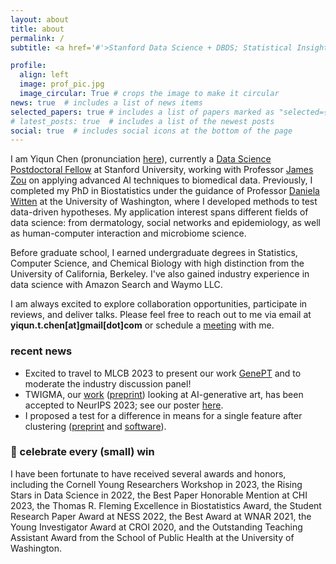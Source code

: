 ```yaml
---
layout: about
title: about
permalink: /
subtitle: <a href='#'>Stanford Data Science + DBDS; Statistical Insight for Data Science</a>.

profile:
  align: left
  image: prof_pic.jpg
  image_circular: True # crops the image to make it circular
news: true  # includes a list of news items
selected_papers: true # includes a list of papers marked as "selected={true}"
# latest_posts: true  # includes a list of the newest posts
social: true  # includes social icons at the bottom of the page
---
```


I am Yiqun Chen (pronunciation [here](./assets/audio/yiqunchen_name_recording.mp3)), currently a [Data Science Postdoctoral Fellow](https://datascience.stanford.edu/programs/data-science-fellows) at Stanford University, working with Professor [James Zou](https://www.james-zou.com/) on applying advanced AI techniques to biomedical data. Previously, I completed my PhD in Biostatistics under the guidance of Professor [Daniela Witten](https://www.danielawitten.com/) at the University of Washington, where I developed methods to test data-driven hypotheses. My application interest spans different fields of data science: from dermatology, social networks and epidemiology, as well as human-computer interaction and microbiome science.

Before graduate school, I earned undergraduate degrees in Statistics, Computer Science, and Chemical Biology with high distinction from the University of California, Berkeley. I've also gained industry experience in data science with Amazon Search and Waymo LLC. 

I am always excited to explore collaboration opportunities, participate in reviews, and deliver talks. Please feel free to reach out to me via email at **yiqun.t.chen[at]gmail[dot]com** or schedule a [meeting](https://calendly.com/yiqunchen) with me.


### recent news
- Excited to travel to MLCB 2023 to present our work [GenePT](https://www.biorxiv.org/content/10.1101/2023.10.16.562533v1) and to moderate the industry discussion panel!
- TWIGMA, our [work](https://yiqunchen.github.io/TWIGMA/) ([preprint](https://arxiv.org/abs/2306.08310)) looking at AI-generative art, has been accepted to NeurIPS 2023; see our poster [here](./assets/pdf/example_pdf.pdf).
- I proposed a test for a difference in means for a single feature after clustering ([preprint](https://arxiv.org/abs/2311.16375) and [software](https://yiqunchen.github.io/CADET/)). 

### 🎉 celebrate every (small) win
I have been fortunate to have received several awards and honors, including the Cornell Young Researchers Workshop in 2023, the Rising Stars in Data Science in 2022, the Best Paper Honorable Mention at CHI 2023, the Thomas R. Fleming Excellence in Biostatistics Award, the Student Research Paper Award at NESS 2022, the Best Award at WNAR 2021, the Young Investigator Award at CROI 2020, and the Outstanding Teaching Assistant Award from the School of Public Health at the University of Washington.


